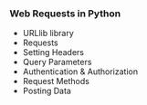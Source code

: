 
### Web Requests in Python

- URLlib library
- Requests
- Setting Headers
- Query Parameters
- Authentication & Authorization
- Request Methods
- Posting Data